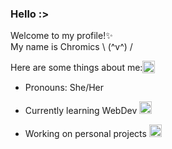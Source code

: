 ### Hello :>

Welcome to my profile!✨  
My name is Chromics \ (^v^) /  

<div style="display: flex; flex-direction: row; align-items: center;">Here are some things about me: <img class="animated-gif" style="vertical-align: middle" src="https://media.giphy.com/media/8lQyyys3SGBoUUxrUp/giphy.gif" width="20" >
</div>

- Pronouns: She/Her

- Currently learning WebDev <img class="animated-gif" src="https://media.giphy.com/media/heIX5HfWgEYlW/giphy.gif" width="20" >

- Working on personal projects <img class="animated-gif" src="https://media.giphy.com/media/qyjQsUt0p0TT2/giphy.gif" width="20" > 